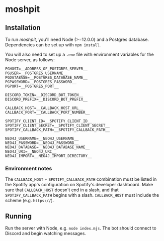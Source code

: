 # moshpit

## Installation

To run *moshpit*, you'll need Node (>=12.0.0) and a Postgres database. Dependencies can be set up
with `npm install`.

You will also need to set up a `.env` file with environment variables for the Node server, as
follows:

```env
PGHOST=__ADDRESS_OF_POSTGRES_SERVER__
PGUSER=__POSTGRES_USERNAME__
PGDATABASE=__POSTGRES_DATABASE_NAME__
PGPASSWORD=__POSTGRES_PASSWORD__
PGPORT=__POSTGRES_PORT__

DISCORD_TOKEN=__DISCORD_BOT_TOKEN__
DISCORD_PREFIX=__DISCORD_BOT_PREFIX__

CALLBACK_HOST=__CALLBACK_HOST_URL__
CALLBACK_PORT=__CALLBACK_PORT_NUMBER__

SPOTIFY_CLIENT_ID=__SPOTIFY_CLIENT_ID__
SPOTIFY_CLIENT_SECRET=__SPOTIFY_CLIENT_SECRET__
SPOTIFY_CALLBACK_PATH=__SPOTIFY_CALLBACK_PATH__

NEO4J_USERNAME=__NEO4J_USERNAME__
NEO4J_PASSWORD=__NEO4J_PASSWORD__
NEO4J_DATABASE=__NEO4J_DATABASE_NAME__
NEO4J_URI=__NEO4J_URI__
NEO4J_IMPORT=__NEO4J_IMPORT_DIRECTORY__
```

### Environment notes

The `CALLBACK_HOST` + `SPOTIFY_CALLBACK_PATH` combination must be listed in the Spotify app's
configuration on Spotify's developer dashboard. Make sure that `CALLBACK_HOST` doesn't end in a
slash, and that `SPOTIFY_CALLBACK_PATH` begins with a slash. `CALLBACK_HOST` must include the scheme
(e.g. `https://`).

## Running

Run the server with Node, e.g. `node index.mjs`. The bot should connect to Discord and begin
watching messages.
